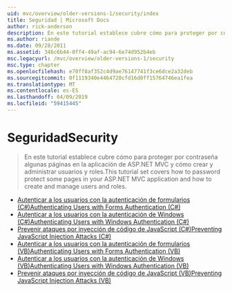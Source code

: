 ```yaml
---
uid: mvc/overview/older-versions-1/security/index
title: Seguridad | Microsoft Docs
author: rick-anderson
description: En este tutorial establece cubre cómo para proteger por contraseña algunas páginas en la aplicación de ASP.NET MVC y cómo crear y administrar usuarios y roles.
ms.author: riande
ms.date: 09/28/2011
ms.assetid: 346c6b44-0ff4-49af-ac94-6e74d952b4eb
msc.legacyurl: /mvc/overview/older-versions-1/security
msc.type: chapter
ms.openlocfilehash: e70ff8af352c4d9ae76147741f3ce6dce2a32deb
ms.sourcegitcommit: 0f1119340e4464720cfd16d0ff15764746ea1fea
ms.translationtype: MT
ms.contentlocale: es-ES
ms.lasthandoff: 04/09/2019
ms.locfileid: "59415445"
---
```

# <a name="security"></a><span data-ttu-id="efc52-103">Seguridad</span><span class="sxs-lookup"><span data-stu-id="efc52-103">Security</span></span>

> <span data-ttu-id="efc52-104">En este tutorial establece cubre cómo para proteger por contraseña algunas páginas en la aplicación de ASP.NET MVC y cómo crear y administrar usuarios y roles.</span><span class="sxs-lookup"><span data-stu-id="efc52-104">This tutorial set covers how to password protect some pages in your ASP.NET MVC application and how to create and manage users and roles.</span></span>


- [<span data-ttu-id="efc52-105">Autenticar a los usuarios con la autenticación de formularios (C#)</span><span class="sxs-lookup"><span data-stu-id="efc52-105">Authenticating Users with Forms Authentication (C#)</span></span>](authenticating-users-with-forms-authentication-cs.md)
- [<span data-ttu-id="efc52-106">Autenticar a los usuarios con la autenticación de Windows (C#)</span><span class="sxs-lookup"><span data-stu-id="efc52-106">Authenticating Users with Windows Authentication (C#)</span></span>](authenticating-users-with-windows-authentication-cs.md)
- [<span data-ttu-id="efc52-107">Prevenir ataques por inyección de código de JavaScript (C#)</span><span class="sxs-lookup"><span data-stu-id="efc52-107">Preventing JavaScript Injection Attacks (C#)</span></span>](preventing-javascript-injection-attacks-cs.md)
- [<span data-ttu-id="efc52-108">Autenticar a los usuarios con la autenticación de formularios (VB)</span><span class="sxs-lookup"><span data-stu-id="efc52-108">Authenticating Users with Forms Authentication (VB)</span></span>](authenticating-users-with-forms-authentication-vb.md)
- [<span data-ttu-id="efc52-109">Autenticar a los usuarios con la autenticación de Windows (VB)</span><span class="sxs-lookup"><span data-stu-id="efc52-109">Authenticating Users with Windows Authentication (VB)</span></span>](authenticating-users-with-windows-authentication-vb.md)
- [<span data-ttu-id="efc52-110">Prevenir ataques por inyección de código de JavaScript (VB)</span><span class="sxs-lookup"><span data-stu-id="efc52-110">Preventing JavaScript Injection Attacks (VB)</span></span>](preventing-javascript-injection-attacks-vb.md)
